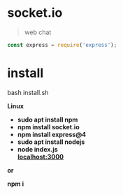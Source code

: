 # socket.io
> web chat
```JavaScript
const express = require('express');
```

<h1>install</h1>

<p class="bg-black">bash install.sh</p>

<b>
  Linux
  <ul>
    <li>sudo apt install npm</li>
    <li>npm install socket.io</li>
    <li>npm install express@4</li>
    <li>sudo apt install nodejs</li>
    <li>node index.js</li>
    <a href="http://localhost:3000/">localhost:3000</a>
  </ul>
  <p>or</p>
  <p>npm i</p>
</b>
